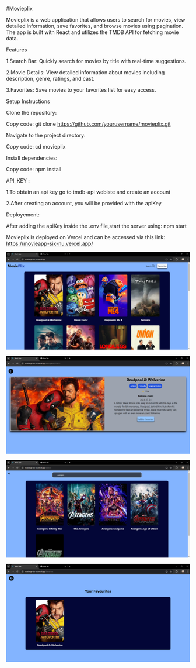 #Movieplix


Movieplix is a web application that allows users to search for movies, view detailed information, save favorites, and browse movies using pagination. The app is built with React and utilizes the TMDB API for fetching movie data.

Features

1.Search Bar: Quickly search for movies by title with real-time suggestions.

2.Movie Details: View detailed information about movies including description, genre, ratings, and cast.

3.Favorites: Save movies to your favorites list for easy access.

Setup Instructions

Clone the repository:

Copy code:
git clone https://github.com/yourusername/movieplix.git

Navigate to the project directory:

Copy code:
cd movieplix

Install dependencies:

Copy code:
npm install

API_KEY :

1.To obtain an api key go to tmdb-api webiste and create an account

2.After creating an account, you will be provided with the apiKey

Deployement:

After adding the apiKey inside the .env file,start the server using: npm start

Movieplix is deployed on Vercel and can be accessed via this link: https://movieapp-six-nu.vercel.app/


![home-page](images/home-page.png)

![description](images/description.png)

![search-bar](images/search-bar.png)

![Favourites](images/Favourites.png)
